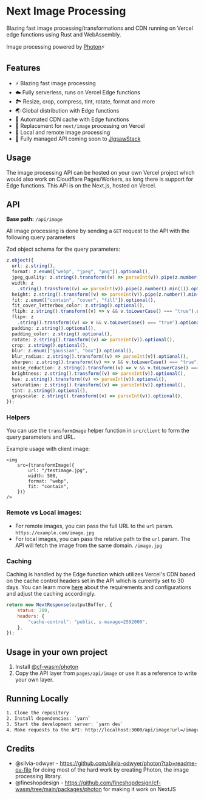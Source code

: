 # Next Image Processing

Blazing fast image processing/transformations and CDN running on Vercel edge functions using Rust and WebAssembly.

Image processing powered by [Photon](https://github.com/silvia-odwyer/photon)⚡

## Features
- ⚡ Blazing fast image processing
- ☁️ Fully serverless, runs on Vercel Edge functions
- 🏞️ Resize, crop, compress, tint, rotate, format and more
- 🌏 Global distribution with Edge functions
- 💾 Automated CDN cache with Edge functions
- 🔁 Replacement for `next/image` processing on Vercel
- 🔗 Local and remote image processing
- 🧩 Fully managed API coming soon to [JigsawStack](https://jigsawstack.com)


## Usage
The image processing API can be hosted on your own Vercel project which would also work on Cloudflare Pages/Workers, as long there is support for Edge functions. This API is on the Next.js, hosted on Vercel.

## API

**Base path:** `/api/image`

All image processing is done by sending a `GET` request to the API with the following query parameters

Zod object schema for the query parameters:
```ts
z.object({
  url: z.string(),
  format: z.enum(["webp", "jpeg", "png"]).optional(),
  jpeg_quality: z.string().transform((v) => parseInt(v)).pipe(z.number().min(1).max(100)).optional(),
  width: z
    .string().transform((v) => parseInt(v)).pipe(z.number().min(1)).optional(),
  height: z.string().transform((v) => parseInt(v)).pipe(z.number().min(1)).optional(),
  fit: z.enum(["contain", "cover", "fill"]).optional(),
  fit_cover_letterbox_color: z.string().optional(),
  fliph: z.string().transform((v) => v && v.toLowerCase() === "true").optional(),
  flipv: z
    .string().transform((v) => v && v.toLowerCase() === "true").optional(),
  padding: z.string().optional(),
  padding_color: z.string().optional(),
  rotate: z.string().transform((v) => parseInt(v)).optional(),
  crop: z.string().optional(),
  blur: z.enum(["gaussian", "box"]).optional(),
  blur_radius: z.string().transform((v) => parseInt(v)).optional(),
  sharpen: z.string().transform((v) => v && v.toLowerCase() === "true").optional(),
  noise_reduction: z.string().transform((v) => v && v.toLowerCase() === "true").optional(),
  brightness: z.string().transform((v) => parseInt(v)).optional(),
  hue: z.string().transform((v) => parseInt(v)).optional(),
  saturation: z.string().transform((v) => parseInt(v)).optional(),
  tint: z.string().optional(),
  grayscale: z.string().transform((v) => parseInt(v)).optional(),
});
```

### Helpers
You can use the `transformImage` helper function in `src/client` to form the query parameters and URL.

Example usage with client image:
```tsx
<img
    src={transformImage({
        url: "/testimage.jpg",
        width: 500,
        format: "webp",
        fit: "contain",
    })}
/>
```

### Remote vs Local images:
- For remote images, you can pass the full URL to the `url` param. `https://example.com/image.jpg`
- For local images, you can pass the relative path to the `url` param. The API will fetch the image from the same domain. `/image.jpg`

### Caching
Caching is handled by the Edge function which utilizes Vercel's CDN based on the cache control headers set in the API which is currently set to 30 days. You can learn more [here](https://vercel.com/docs/edge-network/caching) about the requirements and configurations and adjust the caching accordingly.

```js
return new NextResponse(outputBuffer, {
    status: 200,
    headers: {
        "cache-control": "public, s-maxage=2592000",
    },
});
```


## Usage in your own project
1. Install [@cf-wasm/photon](https://github.com/fineshopdesign/cf-wasm/tree/main/packages/photon)
2. Copy the API layer from `pages/api/image` or use it as a reference to write your own layer.


## Running Locally
```bash
1. Clone the repository
2. Install dependencies: `yarn`
3. Start the development server: `yarn dev`
4. Make requests to the API: http://localhost:3000/api/image?url=/image.jpg&width=500&format=webp
````

## Credits
- @silvia-odwyer - https://github.com/silvia-odwyer/photon?tab=readme-ov-file for doing most of the hard work by creating Photon, the image processing library.
- @fineshopdesign - https://github.com/fineshopdesign/cf-wasm/tree/main/packages/photon for making it work on NextJS


